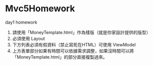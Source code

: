 # Mvc5Homework

day1 homework

   1. 請使用「MoneyTemplate.html」作為樣版（就是你家設計提供的版型）
   2. 必須使用 Layout
   3. 下方列表必須有假資料（禁止寫死在HTML）可使用 ViewModel
   4. 上方表單部分如果有時間可以依據需求調整，如果沒時間可以將「MoneyTemplate.html」的部分直接複製過來。
